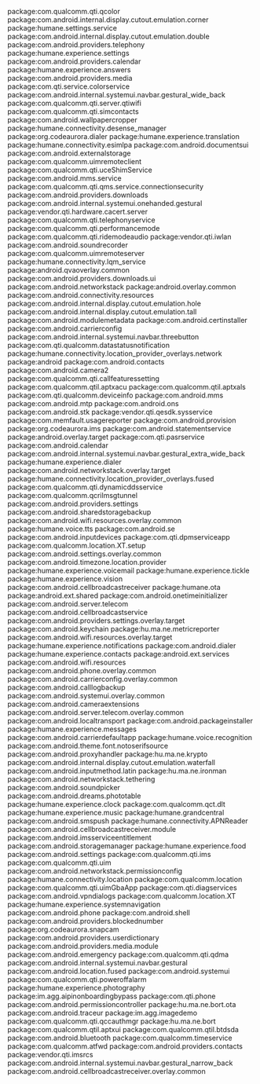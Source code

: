 package:com.qualcomm.qti.qcolor
package:com.android.internal.display.cutout.emulation.corner
package:humane.settings.service
package:com.android.internal.display.cutout.emulation.double
package:com.android.providers.telephony
package:humane.experience.settings
package:com.android.providers.calendar
package:humane.experience.answers
package:com.android.providers.media
package:com.qti.service.colorservice
package:com.android.internal.systemui.navbar.gestural_wide_back
package:com.qualcomm.qti.server.qtiwifi
package:com.qualcomm.qti.simcontacts
package:com.android.wallpapercropper
package:humane.connectivity.desense_manager
package:org.codeaurora.dialer
package:humane.experience.translation
package:humane.connectivity.esimlpa
package:com.android.documentsui
package:com.android.externalstorage
package:com.qualcomm.uimremoteclient
package:com.qualcomm.qti.uceShimService
package:com.android.mms.service
package:com.qualcomm.qti.qms.service.connectionsecurity
package:com.android.providers.downloads
package:com.android.internal.systemui.onehanded.gestural
package:vendor.qti.hardware.cacert.server
package:com.qualcomm.qti.telephonyservice
package:com.qualcomm.qti.performancemode
package:com.qualcomm.qti.ridemodeaudio
package:vendor.qti.iwlan
package:com.android.soundrecorder
package:com.qualcomm.uimremoteserver
package:humane.connectivity.lqm_service
package:android.qvaoverlay.common
package:com.android.providers.downloads.ui
package:com.android.networkstack
package:android.overlay.common
package:com.android.connectivity.resources
package:com.android.internal.display.cutout.emulation.hole
package:com.android.internal.display.cutout.emulation.tall
package:com.android.modulemetadata
package:com.android.certinstaller
package:com.android.carrierconfig
package:com.android.internal.systemui.navbar.threebutton
package:com.qti.qualcomm.datastatusnotification
package:humane.connectivity.location_provider_overlays.network
package:android
package:com.android.contacts
package:com.android.camera2
package:com.qualcomm.qti.callfeaturessetting
package:com.qualcomm.qtil.aptxacu
package:com.qualcomm.qtil.aptxals
package:com.qti.qualcomm.deviceinfo
package:com.android.mms
package:com.android.mtp
package:com.android.ons
package:com.android.stk
package:vendor.qti.qesdk.sysservice
package:com.memfault.usagereporter
package:com.android.provision
package:org.codeaurora.ims
package:com.android.statementservice
package:android.overlay.target
package:com.qti.pasrservice
package:com.android.calendar
package:com.android.internal.systemui.navbar.gestural_extra_wide_back
package:humane.experience.dialer
package:com.android.networkstack.overlay.target
package:humane.connectivity.location_provider_overlays.fused
package:com.qualcomm.qti.dynamicddsservice
package:com.qualcomm.qcrilmsgtunnel
package:com.android.providers.settings
package:com.android.sharedstoragebackup
package:com.android.wifi.resources.overlay.common
package:humane.voice.tts
package:com.android.se
package:com.android.inputdevices
package:com.qti.dpmserviceapp
package:com.qualcomm.location.XT.setup
package:com.android.settings.overlay.common
package:com.android.timezone.location.provider
package:humane.experience.voicemail
package:humane.experience.tickle
package:humane.experience.vision
package:com.android.cellbroadcastreceiver
package:humane.ota
package:android.ext.shared
package:com.android.onetimeinitializer
package:com.android.server.telecom
package:com.android.cellbroadcastservice
package:com.android.providers.settings.overlay.target
package:com.android.keychain
package:hu.ma.ne.metricreporter
package:com.android.wifi.resources.overlay.target
package:humane.experience.notifications
package:com.android.dialer
package:humane.experience.contacts
package:android.ext.services
package:com.android.wifi.resources
package:com.android.phone.overlay.common
package:com.android.carrierconfig.overlay.common
package:com.android.calllogbackup
package:com.android.systemui.overlay.common
package:com.android.cameraextensions
package:com.android.server.telecom.overlay.common
package:com.android.localtransport
package:com.android.packageinstaller
package:humane.experience.messages
package:com.android.carrierdefaultapp
package:humane.voice.recognition
package:com.android.theme.font.notoserifsource
package:com.android.proxyhandler
package:hu.ma.ne.krypto
package:com.android.internal.display.cutout.emulation.waterfall
package:com.android.inputmethod.latin
package:hu.ma.ne.ironman
package:com.android.networkstack.tethering
package:com.android.soundpicker
package:com.android.dreams.phototable
package:humane.experience.clock
package:com.qualcomm.qct.dlt
package:humane.experience.music
package:humane.grandcentral
package:com.android.smspush
package:humane.connectivity.APNReader
package:com.android.cellbroadcastreceiver.module
package:com.android.imsserviceentitlement
package:com.android.storagemanager
package:humane.experience.food
package:com.android.settings
package:com.qualcomm.qti.ims
package:com.qualcomm.qti.uim
package:com.android.networkstack.permissionconfig
package:humane.connectivity.location
package:com.qualcomm.location
package:com.qualcomm.qti.uimGbaApp
package:com.qti.diagservices
package:com.android.vpndialogs
package:com.qualcomm.location.XT
package:humane.experience.systemnavigation
package:com.android.phone
package:com.android.shell
package:com.android.providers.blockednumber
package:org.codeaurora.snapcam
package:com.android.providers.userdictionary
package:com.android.providers.media.module
package:com.android.emergency
package:com.qualcomm.qti.qdma
package:com.android.internal.systemui.navbar.gestural
package:com.android.location.fused
package:com.android.systemui
package:com.qualcomm.qti.poweroffalarm
package:humane.experience.photography
package:im.agg.aipinonboardingbypass
package:com.qti.phone
package:com.android.permissioncontroller
package:hu.ma.ne.bort.ota
package:com.android.traceur
package:im.agg.imagedemo
package:com.qualcomm.qti.qccauthmgr
package:hu.ma.ne.bort
package:com.qualcomm.qtil.aptxui
package:com.qualcomm.qtil.btdsda
package:com.android.bluetooth
package:com.qualcomm.timeservice
package:com.qualcomm.atfwd
package:com.android.providers.contacts
package:vendor.qti.imsrcs
package:com.android.internal.systemui.navbar.gestural_narrow_back
package:com.android.cellbroadcastreceiver.overlay.common
